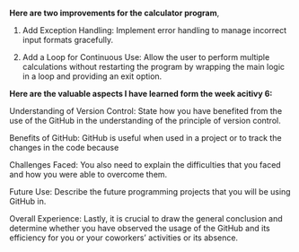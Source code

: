 
**Here are two improvements for the calculator program**, 

1) Add Exception Handling: Implement error handling to manage incorrect input formats gracefully.

2) Add a Loop for Continuous Use: Allow the user to perform multiple calculations without restarting the program by wrapping the main logic in a loop and providing an exit option.

**Here are the valuable aspects I have learned form the week acitivy 6:**

Understanding of Version Control: State how you have benefited from the use of the GitHub in the understanding of the principle of version control.

Benefits of GitHub: GitHub is useful when used in a project or to track the changes in the code because

Challenges Faced: You also need to explain the difficulties that you faced and how you were able to overcome them.

Future Use: Describe the future programming projects that you will be using GitHub in.

Overall Experience: Lastly, it is crucial to draw the general conclusion and determine whether you have observed the usage of the GitHub and its efficiency for you or your coworkers’ activities or its absence.
